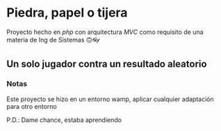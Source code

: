 # Piedra, papel o tijera
Proyecto hecho en *php* con arquitectura *MVC* como requisito de una materia de Ing de Sistemas 🙃👓

Un solo jugador contra un resultado aleatorio
---

### Notas
Este proyecto se hizo en un entorno wamp, aplicar cualquier adaptación para otro entorno

P.D.: Dame chance, estaba aprendiendo